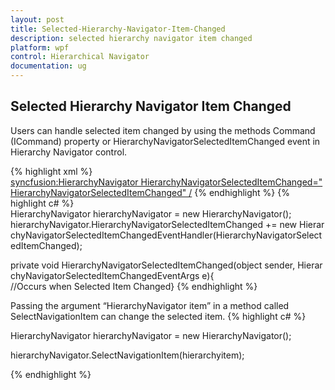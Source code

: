 ```yaml
---
layout: post
title: Selected-Hierarchy-Navigator-Item-Changed
description: selected hierarchy navigator item changed
platform: wpf
control: Hierarchical Navigator
documentation: ug
---
```


## Selected Hierarchy Navigator Item Changed

Users can handle selected item changed by using the methods Command (ICommand) property or HierarchyNavigatorSelectedItemChanged event in Hierarchy Navigator control.

{% highlight xml %}
<syncfusion:HierarchyNavigator HierarchyNavigatorSelectedItemChanged="HierarchyNavigatorSelectedItemChanged" />
{% endhighlight  %}
{% highlight c# %}
HierarchyNavigator hierarchyNavigator = new HierarchyNavigator();<br>hierarchyNavigator.HierarchyNavigatorSelectedItemChanged += new HierarchyNavigatorSelectedItemChangedEventHandler(HierarchyNavigatorSelectedItemChanged);

private void HierarchyNavigatorSelectedItemChanged(object sender, HierarchyNavigatorSelectedItemChangedEventArgs e){<br>     //Occurs when Selected Item Changed}
{% endhighlight  %}

Passing the argument “HierarchyNavigator item” in a method called SelectNavigationItem can change the selected item.
{% highlight c# %}



HierarchyNavigator hierarchyNavigator = new HierarchyNavigator();

hierarchyNavigator.SelectNavigationItem(hierarchyitem);


{% endhighlight  %}
